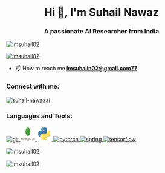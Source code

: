 <h1 align="center">Hi 👋, I'm Suhail Nawaz</h1>
<h3 align="center">A passionate AI Researcher from India</h3>

<p align="left"> <img src="https://komarev.com/ghpvc/?username=imsuhail02&label=Profile%20views&color=0e75b6&style=flat" alt="imsuhail02" /> </p>

<p align="left"> <a href="https://github.com/ryo-ma/github-profile-trophy"><img src="https://github-profile-trophy.vercel.app/?username=imsuhail02" alt="imsuhail02" /></a> </p>

- 📫 How to reach me **imsuhailn02@gmail.com77**

<h3 align="left">Connect with me:</h3>
<p align="left">
<a href="https://linkedin.com/in/suhail-nawazai" target="blank"><img align="center" src="https://raw.githubusercontent.com/rahuldkjain/github-profile-readme-generator/master/src/images/icons/Social/linked-in-alt.svg" alt="suhail-nawazai" height="30" width="40" /></a>
</p>

<h3 align="left">Languages and Tools:</h3>
<p align="left"> <a href="https://git-scm.com/" target="_blank" rel="noreferrer"> <img src="https://www.vectorlogo.zone/logos/git-scm/git-scm-icon.svg" alt="git" width="40" height="40"/> </a> <a href="https://www.mongodb.com/" target="_blank" rel="noreferrer"> <img src="https://raw.githubusercontent.com/devicons/devicon/master/icons/mongodb/mongodb-original-wordmark.svg" alt="mongodb" width="40" height="40"/> </a> <a href="https://www.python.org" target="_blank" rel="noreferrer"> <img src="https://raw.githubusercontent.com/devicons/devicon/master/icons/python/python-original.svg" alt="python" width="40" height="40"/> </a> <a href="https://pytorch.org/" target="_blank" rel="noreferrer"> <img src="https://www.vectorlogo.zone/logos/pytorch/pytorch-icon.svg" alt="pytorch" width="40" height="40"/> </a> <a href="https://spring.io/" target="_blank" rel="noreferrer"> <img src="https://www.vectorlogo.zone/logos/springio/springio-icon.svg" alt="spring" width="40" height="40"/> </a> <a href="https://www.tensorflow.org" target="_blank" rel="noreferrer"> <img src="https://www.vectorlogo.zone/logos/tensorflow/tensorflow-icon.svg" alt="tensorflow" width="40" height="40"/> </a> </p>

<p><img align="center" src="https://github-readme-stats.vercel.app/api/top-langs?username=imsuhail02&show_icons=true&locale=en&layout=compact" alt="imsuhail02" /></p>

<p><img align="center" src="https://github-readme-streak-stats.herokuapp.com/?user=imsuhail02&" alt="imsuhail02" /></p>
